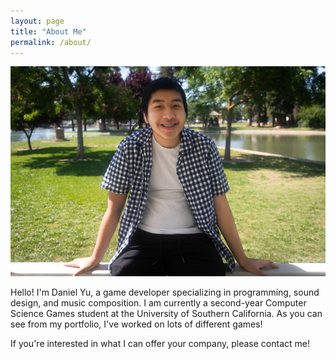 ```yaml
---
layout: page
title: "About Me"
permalink: /about/
---
```


![Picture 1](/assets/danielyu.png)

Hello! I'm Daniel Yu, a game developer specializing in programming, sound design, and music composition. I am currently a second-year Computer Science Games student at the University of Southern California. As you can see from my portfolio, I've worked on lots of different games!

If you're interested in what I can offer your company, please contact me!
